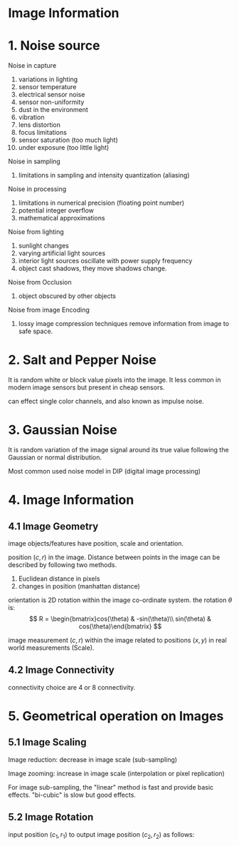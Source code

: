 # Image Information

# 1. Noise source

Noise in capture

1. variations in lighting
2. sensor temperature
3. electrical sensor noise
4. sensor non-uniformity
5. dust in the environment
6. vibration
7. lens distortion
8. focus limitations
9. sensor saturation (too much light)
10. under exposure (too little light)

Noise in sampling

1. limitations in sampling and intensity quantization (aliasing)

Noise in processing

1. limitations in numerical precision (floating point number)
2. potential integer overflow
3. mathematical approximations

Noise from lighting

1. sunlight changes
2. varying artificial light sources
3. interior light sources oscillate with power supply frequency
4. object cast shadows, they move shadows change. 

Noise from Occlusion

1. object  obscured by other objects

Noise from image Encoding

1. lossy image compression techniques remove information from image to safe space.

# 2. Salt and Pepper Noise

It is random white or block value pixels into the image. It less common in modern image sensors but present in cheap sensors.

can effect single color channels, and also known as impulse noise.

# 3. Gaussian Noise

It is random variation of the image signal around its true value following the Gaussian or normal distribution.

Most common used noise model in DIP (digital image processing)

# 4. Image Information

## 4.1 Image Geometry

image objects/features have position, scale and orientation.

position $(c, r)$ in the image. Distance between points in the image can be described by following two methods.

1. Euclidean distance in pixels
2. changes in position (manhattan distance)

orientation is 2D rotation within the image co-ordinate system.  the rotation $\theta$ is:
$$
R = \begin{bmatrix}cos(\theta) & -sin(\theta)\\ sin(\theta) & cos(\theta)\end{bmatrix}
$$


image measurement $(c,r)$ within the image related to positions $(x,y)$ in real world measurements (Scale).



## 4.2 Image Connectivity

connectivity choice are 4 or 8 connectivity.



# 5. Geometrical operation on Images

## 5.1 Image Scaling

Image reduction: decrease in image scale (sub-sampling)

Image zooming: increase in image scale (interpolation or pixel replication)

For image sub-sampling, the "linear" method is fast and provide basic effects. "bi-cubic" is slow but good effects.

## 5.2 Image Rotation

input position $(c_1, r_1)$ to output image position $(c_2, r_2)$ as follows:









